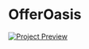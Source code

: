 # OfferOasis

[![Project Preview](https://img.youtube.com/vi/BpVgsAnZkt8/0.jpg)](https://youtu.be/BpVgsAnZkt8?si=pF4885zw_mVH2wNb)

